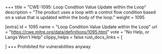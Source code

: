 +++
title = "CWE-1095: Loop Condition Value Update within the Loop"
description	= "The product uses a loop with a control flow condition based on a value that is updated within the body of the loop."
weight = 1095

[extra]
id = 1095
name = "Loop Condition Value Update within the Loop"
url = "https://cwe.mitre.org/data/definitions/1095.html"
vote = "No Help, or Langs Won't Help"
clippy_helps = false
rust_docs_links = [
	
]
+++
Prohibited for vulnerabilities anyway
